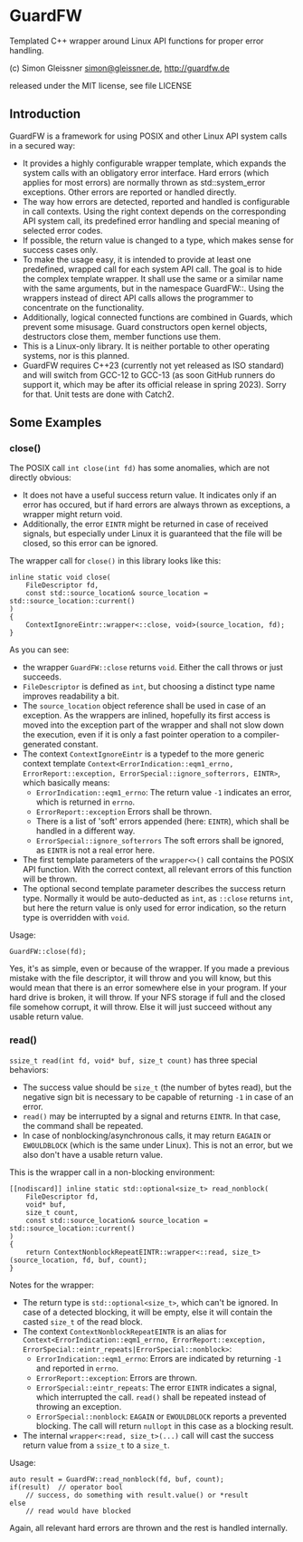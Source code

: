 # GuardFW

Templated C++ wrapper around Linux API functions for proper error handling.

(c) Simon Gleissner <simon@gleissner.de>, http://guardfw.de

released under the MIT license, see file LICENSE

## Introduction

GuardFW is a framework for using POSIX and other Linux API system calls in a secured way:

- It provides a highly configurable wrapper template, which expands the system calls with an obligatory error
  interface. Hard errors (which applies for most errors) are normally thrown as std::system_error exceptions. Other
  errors are reported or handled directly.
- The way how errors are detected, reported and handled is configurable in call contexts. Using the right context
  depends on the corresponding API system call, its predefined error handling and special meaning of selected error
  codes.
- If possible, the return value is changed to a type, which makes sense for success cases only.
- To make the usage easy, it is intended to provide at least one predefined, wrapped call for each system API call. The
  goal is to hide the complex template wrapper. It shall use the same or a similar name with the same arguments, but in
  the namespace GuardFW::. Using the wrappers instead of direct API calls allows the programmer to concentrate on the
  functionality.
- Additionally, logical connected functions are combined in Guards, which prevent some misusage. Guard constructors open
  kernel objects, destructors close them, member functions use them.
- This is a Linux-only library. It is neither portable to other operating systems, nor is this planned.
- GuardFW requires C++23 (currently not yet released as ISO standard) and will switch from GCC-12 to GCC-13 (as soon
  GitHub runners do support it, which may be after its official release in spring 2023). Sorry for that. Unit tests are
  done with Catch2.

## Some Examples

### close()

The POSIX call `int close(int fd)` has some anomalies, which are not directly obvious:

- It does not have a useful success return value. It indicates only if an error has occured, but if hard errors are
  always thrown as exceptions, a wrapper might return void.
- Additionally, the error `EINTR` might be returned in case of received signals, but especially under Linux it is
  guaranteed that the file will be closed, so this error can be ignored.

The wrapper call for `close()` in this library looks like this:

```
inline static void close(
	FileDescriptor fd,
	const std::source_location& source_location = std::source_location::current()
)
{
	ContextIgnoreEintr::wrapper<::close, void>(source_location, fd);
}
```

As you can see:

- the wrapper `GuardFW::close` returns `void`. Either the call throws or just succeeds.
- `FileDescriptor` is defined as `int`, but choosing a distinct type name improves readability a bit.
- The `source_location` object reference shall be used in case of an exception. As the wrappers are inlined, hopefully
  its first access is moved into the exception part of the wrapper and shall not slow down the execution, even if it is
  only a fast pointer operation to a compiler-generated constant.
- The context `ContextIgnoreEintr` is a typedef to the more generic context template
  `Context<ErrorIndication::eqm1_errno, ErrorReport::exception, ErrorSpecial::ignore_softerrors, EINTR>`, which
  basically means:
  - `ErrorIndication::eqm1_errno`: The return value `-1` indicates an error, which is returned in `errno`.
  - `ErrorReport::exception` Errors shall be thrown.
  - There is a list of 'soft' errors appended (here: `EINTR`), which shall be handled in a different way.
  - `ErrorSpecial::ignore_softerrors` The soft errors shall be ignored, as `EINTR` is not a real error here.
- The first template parameters of the `wrapper<>()` call contains the POSIX API function. With the correct context, all
  relevant errors of this function will be thrown.
- The optional second template parameter describes the success return type. Normally it would be auto-deducted as `int`,
  as `::close` returns `int`, but here the return value is only used for error indication, so the return type is
  overridden with `void`.

Usage:

```
GuardFW::close(fd);
```

Yes, it's as simple, even or because of the wrapper. If you made a previous mistake with the file descriptor, it will
throw and you will know, but this would mean that there is an error somewhere else in your program. If your hard drive
is broken, it will throw. If your NFS storage if full and the closed file somehow corrupt, it will throw. Else it will
just succeed without any usable return value.

### read()

`ssize_t read(int fd, void* buf, size_t count)` has three special behaviors:

- The success value should be `size_t` (the number of bytes read), but the negative sign bit is necessary to be capable
  of returning `-1` in case of an error.
- `read()` may be interrupted by a signal and returns `EINTR`. In that case, the command shall be repeated.
- In case of nonblocking/asynchronous calls, it may return `EAGAIN` or `EWOULDBLOCK` (which is the same under Linux).
  This is not an error, but we also don't have a usable return value.

This is the wrapper call in a non-blocking environment:

```
[[nodiscard]] inline static std::optional<size_t> read_nonblock(
	FileDescriptor fd,
	void* buf,
	size_t count,
	const std::source_location& source_location = std::source_location::current()
)
{
	return ContextNonblockRepeatEINTR::wrapper<::read, size_t>(source_location, fd, buf, count);
}
```

Notes for the wrapper:

- The return type is `std::optional<size_t>`, which can't be ignored. In case of a detected blocking, it will be
  empty, else it will contain the casted `size_t` of the read block.
- The context `ContextNonblockRepeatEINTR` is an alias for
  `Context<ErrorIndication::eqm1_errno, ErrorReport::exception, ErrorSpecial::eintr_repeats|ErrorSpecial::nonblock>`:
  - `ErrorIndication::eqm1_errno`: Errors are indicated by returning `-1` and reported in `errno`.
  - `ErrorReport::exception`: Errors are thrown.
  - `ErrorSpecial::eintr_repeats`: The error `EINTR` indicates a signal, which interrupted the call. `read()` shall be
    repeated instead of throwing an exception.
  - `ErrorSpecial::nonblock`: `EAGAIN` or `EWOULDBLOCK` reports a prevented blocking. The call will return `nullopt`
    in this case as a blocking result.
- The internal `wrapper<:read, size_t>(...)` call will cast the success return value from a `ssize_t` to a `size_t`.

Usage:

```
auto result = GuardFW::read_nonblock(fd, buf, count);
if(result)  // operator bool
    // success, do something with result.value() or *result
else
    // read would have blocked
```

Again, all relevant hard errors are thrown and the rest is handled internally.
